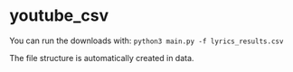 # youtube_csv

You can run the downloads with:
`python3 main.py -f lyrics_results.csv`

The file structure is automatically created in data.
